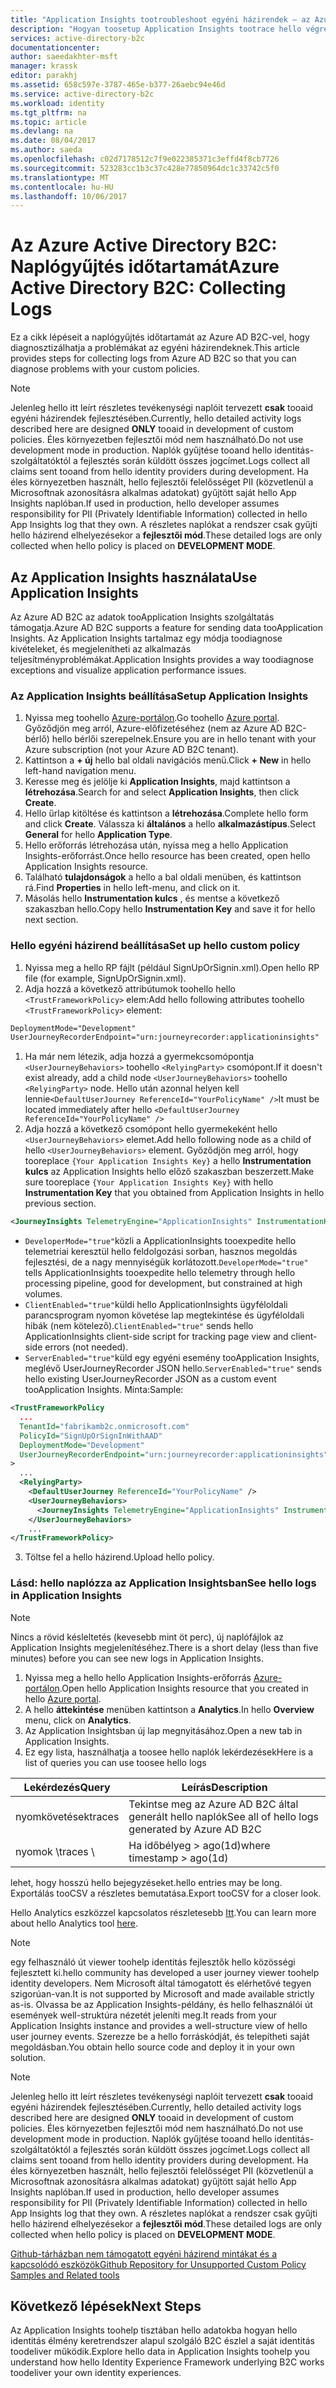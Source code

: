 ```yaml
---
title: "Application Insights tootroubleshoot egyéni házirendek – az Azure AD B2C |} Microsoft Docs"
description: "Hogyan toosetup Application Insights tootrace hello végrehajtás, egyéni házirendek"
services: active-directory-b2c
documentationcenter: 
author: saeedakhter-msft
manager: krassk
editor: parakhj
ms.assetid: 658c597e-3787-465e-b377-26aebc94e46d
ms.service: active-directory-b2c
ms.workload: identity
ms.tgt_pltfrm: na
ms.topic: article
ms.devlang: na
ms.date: 08/04/2017
ms.author: saeda
ms.openlocfilehash: c02d7178512c7f9e022385371c3effd4f8cb7726
ms.sourcegitcommit: 523283cc1b3c37c428e77850964dc1c33742c5f0
ms.translationtype: MT
ms.contentlocale: hu-HU
ms.lasthandoff: 10/06/2017
---
```

# <a name="azure-active-directory-b2c-collecting-logs"></a><span data-ttu-id="161b3-103">Az Azure Active Directory B2C: Naplógyűjtés időtartamát</span><span class="sxs-lookup"><span data-stu-id="161b3-103">Azure Active Directory B2C: Collecting Logs</span></span>

<span data-ttu-id="161b3-104">Ez a cikk lépéseit a naplógyűjtés időtartamát az Azure AD B2C-vel, hogy diagnosztizálhatja a problémákat az egyéni házirendeknek.</span><span class="sxs-lookup"><span data-stu-id="161b3-104">This article provides steps for collecting logs from Azure AD B2C so that you can diagnose problems with your custom policies.</span></span>

>[!NOTE]
><span data-ttu-id="161b3-105">Jelenleg hello itt leírt részletes tevékenységi naplóit tervezett **csak** tooaid egyéni házirendek fejlesztésében.</span><span class="sxs-lookup"><span data-stu-id="161b3-105">Currently, hello detailed activity logs described here are designed **ONLY** tooaid in development of custom policies.</span></span> <span data-ttu-id="161b3-106">Éles környezetben fejlesztői mód nem használható.</span><span class="sxs-lookup"><span data-stu-id="161b3-106">Do not use development mode  in production.</span></span>  <span data-ttu-id="161b3-107">Naplók gyűjtése tooand hello identitás-szolgáltatóktól a fejlesztés során küldött összes jogcímet.</span><span class="sxs-lookup"><span data-stu-id="161b3-107">Logs collect all claims sent tooand from hello identity providers during development.</span></span>  <span data-ttu-id="161b3-108">Ha éles környezetben használt, hello fejlesztői felelősséget PII (közvetlenül a Microsoftnak azonosításra alkalmas adatokat) gyűjtött saját hello App Insights naplóban.</span><span class="sxs-lookup"><span data-stu-id="161b3-108">If used in production, hello developer assumes responsibility for PII (Privately Identifiable Information) collected in hello App Insights log that they own.</span></span>  <span data-ttu-id="161b3-109">A részletes naplókat a rendszer csak gyűjti hello házirend elhelyezésekor a **fejlesztői mód**.</span><span class="sxs-lookup"><span data-stu-id="161b3-109">These detailed logs are only collected when hello policy is placed on **DEVELOPMENT MODE**.</span></span>


## <a name="use-application-insights"></a><span data-ttu-id="161b3-110">Az Application Insights használata</span><span class="sxs-lookup"><span data-stu-id="161b3-110">Use Application Insights</span></span>

<span data-ttu-id="161b3-111">Az Azure AD B2C az adatok tooApplication Insights szolgáltatás támogatja.</span><span class="sxs-lookup"><span data-stu-id="161b3-111">Azure AD B2C supports a feature for sending data tooApplication Insights.</span></span>  <span data-ttu-id="161b3-112">Az Application Insights tartalmaz egy módja toodiagnose kivételeket, és megjelenítheti az alkalmazás teljesítményproblémákat.</span><span class="sxs-lookup"><span data-stu-id="161b3-112">Application Insights provides a way toodiagnose exceptions and visualize application performance issues.</span></span>

### <a name="setup-application-insights"></a><span data-ttu-id="161b3-113">Az Application Insights beállítása</span><span class="sxs-lookup"><span data-stu-id="161b3-113">Setup Application Insights</span></span>

1. <span data-ttu-id="161b3-114">Nyissa meg toohello [Azure-portálon](https://portal.azure.com).</span><span class="sxs-lookup"><span data-stu-id="161b3-114">Go toohello [Azure portal](https://portal.azure.com).</span></span> <span data-ttu-id="161b3-115">Győződjön meg arról, Azure-előfizetéséhez (nem az Azure AD B2C-bérlő) hello bérlői szerepelnek.</span><span class="sxs-lookup"><span data-stu-id="161b3-115">Ensure you are in hello tenant with your Azure subscription (not your Azure AD B2C tenant).</span></span>
1. <span data-ttu-id="161b3-116">Kattintson a **+ új** hello bal oldali navigációs menü.</span><span class="sxs-lookup"><span data-stu-id="161b3-116">Click **+ New** in hello left-hand navigation menu.</span></span>
1. <span data-ttu-id="161b3-117">Keresse meg és jelölje ki **Application Insights**, majd kattintson a **létrehozása**.</span><span class="sxs-lookup"><span data-stu-id="161b3-117">Search for and select **Application Insights**, then click **Create**.</span></span>
1. <span data-ttu-id="161b3-118">Hello űrlap kitöltése és kattintson a **létrehozása**.</span><span class="sxs-lookup"><span data-stu-id="161b3-118">Complete hello form and click **Create**.</span></span> <span data-ttu-id="161b3-119">Válassza ki **általános** a hello **alkalmazástípus**.</span><span class="sxs-lookup"><span data-stu-id="161b3-119">Select **General** for hello **Application Type**.</span></span>
1. <span data-ttu-id="161b3-120">Hello erőforrás létrehozása után, nyissa meg a hello Application Insights-erőforrást.</span><span class="sxs-lookup"><span data-stu-id="161b3-120">Once hello resource has been created, open hello Application Insights resource.</span></span>
1. <span data-ttu-id="161b3-121">Található **tulajdonságok** a hello a bal oldali menüben, és kattintson rá.</span><span class="sxs-lookup"><span data-stu-id="161b3-121">Find **Properties** in hello left-menu, and click on it.</span></span>
1. <span data-ttu-id="161b3-122">Másolás hello **Instrumentation kulcs** , és mentse a következő szakaszban hello.</span><span class="sxs-lookup"><span data-stu-id="161b3-122">Copy hello **Instrumentation Key** and save it for hello next section.</span></span>

### <a name="set-up-hello-custom-policy"></a><span data-ttu-id="161b3-123">Hello egyéni házirend beállítása</span><span class="sxs-lookup"><span data-stu-id="161b3-123">Set up hello custom policy</span></span>

1. <span data-ttu-id="161b3-124">Nyissa meg a hello RP fájlt (például SignUpOrSignin.xml).</span><span class="sxs-lookup"><span data-stu-id="161b3-124">Open hello RP file (for example, SignUpOrSignin.xml).</span></span>
1. <span data-ttu-id="161b3-125">Adja hozzá a következő attribútumok toohello hello `<TrustFrameworkPolicy>` elem:</span><span class="sxs-lookup"><span data-stu-id="161b3-125">Add hello following attributes toohello `<TrustFrameworkPolicy>` element:</span></span>

  ```XML
  DeploymentMode="Development"
  UserJourneyRecorderEndpoint="urn:journeyrecorder:applicationinsights"
  ```

1. <span data-ttu-id="161b3-126">Ha már nem létezik, adja hozzá a gyermekcsomópontja `<UserJourneyBehaviors>` toohello `<RelyingParty>` csomópont.</span><span class="sxs-lookup"><span data-stu-id="161b3-126">If it doesn't exist already, add a child node `<UserJourneyBehaviors>` toohello `<RelyingParty>` node.</span></span> <span data-ttu-id="161b3-127">Hello után azonnal helyen kell lennie`<DefaultUserJourney ReferenceId="YourPolicyName" />`</span><span class="sxs-lookup"><span data-stu-id="161b3-127">It must be located immediately after hello `<DefaultUserJourney ReferenceId="YourPolicyName" />`</span></span>
2. <span data-ttu-id="161b3-128">Adja hozzá a következő csomópont hello gyermekeként hello `<UserJourneyBehaviors>` elemet.</span><span class="sxs-lookup"><span data-stu-id="161b3-128">Add hello following node as a child of hello `<UserJourneyBehaviors>` element.</span></span> <span data-ttu-id="161b3-129">Győződjön meg arról, hogy tooreplace `{Your Application Insights Key}` a hello **Instrumentation kulcs** az Application Insights hello előző szakaszban beszerzett.</span><span class="sxs-lookup"><span data-stu-id="161b3-129">Make sure tooreplace `{Your Application Insights Key}` with hello **Instrumentation Key** that you obtained from Application Insights in hello previous section.</span></span>

  ```XML
  <JourneyInsights TelemetryEngine="ApplicationInsights" InstrumentationKey="{Your Application Insights Key}" DeveloperMode="true" ClientEnabled="false" ServerEnabled="true" TelemetryVersion="1.0.0" />
  ```

  * <span data-ttu-id="161b3-130">`DeveloperMode="true"`közli a ApplicationInsights tooexpedite hello telemetriai keresztül hello feldolgozási sorban, hasznos megoldás fejlesztési, de a nagy mennyiségük korlátozott.</span><span class="sxs-lookup"><span data-stu-id="161b3-130">`DeveloperMode="true"` tells ApplicationInsights tooexpedite hello telemetry through hello processing pipeline, good for development, but constrained at high volumes.</span></span>
  * <span data-ttu-id="161b3-131">`ClientEnabled="true"`küldi hello ApplicationInsights ügyféloldali parancsprogram nyomon követése lap megtekintése és ügyféloldali hibák (nem kötelező).</span><span class="sxs-lookup"><span data-stu-id="161b3-131">`ClientEnabled="true"` sends hello ApplicationInsights client-side script for tracking page view and client-side errors (not needed).</span></span>
  * <span data-ttu-id="161b3-132">`ServerEnabled="true"`küld egy egyéni esemény tooApplication Insights, meglévő UserJourneyRecorder JSON hello.</span><span class="sxs-lookup"><span data-stu-id="161b3-132">`ServerEnabled="true"` sends hello existing UserJourneyRecorder JSON as a custom event tooApplication Insights.</span></span>
<span data-ttu-id="161b3-133">Minta:</span><span class="sxs-lookup"><span data-stu-id="161b3-133">Sample:</span></span>

  ```XML
  <TrustFrameworkPolicy
    ...
    TenantId="fabrikamb2c.onmicrosoft.com"
    PolicyId="SignUpOrSignInWithAAD"
    DeploymentMode="Development"
    UserJourneyRecorderEndpoint="urn:journeyrecorder:applicationinsights"
  >
    ...
    <RelyingParty>
      <DefaultUserJourney ReferenceId="YourPolicyName" />
      <UserJourneyBehaviors>
        <JourneyInsights TelemetryEngine="ApplicationInsights" InstrumentationKey="{Your Application Insights Key}" DeveloperMode="true" ClientEnabled="false" ServerEnabled="true" TelemetryVersion="1.0.0" />
      </UserJourneyBehaviors>
      ...
  </TrustFrameworkPolicy>
  ```

3. <span data-ttu-id="161b3-134">Töltse fel a hello házirend.</span><span class="sxs-lookup"><span data-stu-id="161b3-134">Upload hello policy.</span></span>

### <a name="see-hello-logs-in-application-insights"></a><span data-ttu-id="161b3-135">Lásd: hello naplózza az Application Insightsban</span><span class="sxs-lookup"><span data-stu-id="161b3-135">See hello logs in Application Insights</span></span>

>[!NOTE]
> <span data-ttu-id="161b3-136">Nincs a rövid késleltetés (kevesebb mint öt perc), új naplófájlok az Application Insights megjelenítéséhez.</span><span class="sxs-lookup"><span data-stu-id="161b3-136">There is a short delay (less than five minutes) before you can see new logs in Application Insights.</span></span>

1. <span data-ttu-id="161b3-137">Nyissa meg a hello hello Application Insights-erőforrás [Azure-portálon](https://portal.azure.com).</span><span class="sxs-lookup"><span data-stu-id="161b3-137">Open hello Application Insights resource that you created in hello [Azure portal](https://portal.azure.com).</span></span>
1. <span data-ttu-id="161b3-138">A hello **áttekintése** menüben kattintson a **Analytics**.</span><span class="sxs-lookup"><span data-stu-id="161b3-138">In hello **Overview** menu, click on **Analytics**.</span></span>
1. <span data-ttu-id="161b3-139">Az Application Insightsban új lap megnyitásához.</span><span class="sxs-lookup"><span data-stu-id="161b3-139">Open a new tab in Application Insights.</span></span>
1. <span data-ttu-id="161b3-140">Ez egy lista, használhatja a toosee hello naplók lekérdezések</span><span class="sxs-lookup"><span data-stu-id="161b3-140">Here is a list of queries you can use toosee hello logs</span></span>

| <span data-ttu-id="161b3-141">Lekérdezés</span><span class="sxs-lookup"><span data-stu-id="161b3-141">Query</span></span> | <span data-ttu-id="161b3-142">Leírás</span><span class="sxs-lookup"><span data-stu-id="161b3-142">Description</span></span> |
|---------------------|--------------------|
<span data-ttu-id="161b3-143">nyomkövetések</span><span class="sxs-lookup"><span data-stu-id="161b3-143">traces</span></span> | <span data-ttu-id="161b3-144">Tekintse meg az Azure AD B2C által generált hello naplók</span><span class="sxs-lookup"><span data-stu-id="161b3-144">See all of hello logs generated by Azure AD B2C</span></span> |
<span data-ttu-id="161b3-145">nyomok \\</span><span class="sxs-lookup"><span data-stu-id="161b3-145">traces \\</span></span>| <span data-ttu-id="161b3-146">Ha időbélyeg > ago(1d)</span><span class="sxs-lookup"><span data-stu-id="161b3-146">where timestamp > ago(1d)</span></span> | <span data-ttu-id="161b3-147">Összes hello által létrehozott naplók az Azure AD B2C hello az utolsó napja</span><span class="sxs-lookup"><span data-stu-id="161b3-147">See all of hello logs generated by Azure AD B2C for hello last day</span></span>

<span data-ttu-id="161b3-148">lehet, hogy hosszú hello bejegyzéseket.</span><span class="sxs-lookup"><span data-stu-id="161b3-148">hello entries may be long.</span></span>  <span data-ttu-id="161b3-149">Exportálás tooCSV a részletes bemutatása.</span><span class="sxs-lookup"><span data-stu-id="161b3-149">Export tooCSV for a closer look.</span></span>

<span data-ttu-id="161b3-150">Hello Analytics eszközzel kapcsolatos részletesebb [Itt](https://docs.microsoft.com/azure/application-insights/app-insights-analytics).</span><span class="sxs-lookup"><span data-stu-id="161b3-150">You can learn more about hello Analytics tool [here](https://docs.microsoft.com/azure/application-insights/app-insights-analytics).</span></span>

>[!NOTE]
><span data-ttu-id="161b3-151">egy felhasználó út viewer toohelp identitás fejlesztők hello közösségi fejlesztett ki.</span><span class="sxs-lookup"><span data-stu-id="161b3-151">hello community has developed a user journey viewer toohelp identity developers.</span></span>  <span data-ttu-id="161b3-152">Nem Microsoft által támogatott és elérhetővé tegyen szigorúan-van.</span><span class="sxs-lookup"><span data-stu-id="161b3-152">It is not supported by Microsoft and made available strictly as-is.</span></span>  <span data-ttu-id="161b3-153">Olvassa be az Application Insights-példány, és hello felhasználói út események well-struktúra nézetét jeleníti meg.</span><span class="sxs-lookup"><span data-stu-id="161b3-153">It reads from your Application Insights instance and provides a well-structure view of hello user journey events.</span></span>  <span data-ttu-id="161b3-154">Szerezze be a hello forráskódját, és telepítheti saját megoldásban.</span><span class="sxs-lookup"><span data-stu-id="161b3-154">You obtain hello source code and deploy it in your own solution.</span></span>

>[!NOTE]
><span data-ttu-id="161b3-155">Jelenleg hello itt leírt részletes tevékenységi naplóit tervezett **csak** tooaid egyéni házirendek fejlesztésében.</span><span class="sxs-lookup"><span data-stu-id="161b3-155">Currently, hello detailed activity logs described here are designed **ONLY** tooaid in development of custom policies.</span></span> <span data-ttu-id="161b3-156">Éles környezetben fejlesztői mód nem használható.</span><span class="sxs-lookup"><span data-stu-id="161b3-156">Do not use development mode in production.</span></span>  <span data-ttu-id="161b3-157">Naplók gyűjtése tooand hello identitás-szolgáltatóktól a fejlesztés során küldött összes jogcímet.</span><span class="sxs-lookup"><span data-stu-id="161b3-157">Logs collect all claims sent tooand from hello identity providers during development.</span></span>  <span data-ttu-id="161b3-158">Ha éles környezetben használt, hello fejlesztői felelősséget PII (közvetlenül a Microsoftnak azonosításra alkalmas adatokat) gyűjtött saját hello App Insights naplóban.</span><span class="sxs-lookup"><span data-stu-id="161b3-158">If used in production, hello developer assumes responsibility for PII (Privately Identifiable Information) collected in hello App Insights log that they own.</span></span>  <span data-ttu-id="161b3-159">A részletes naplókat a rendszer csak gyűjti hello házirend elhelyezésekor a **fejlesztői mód**.</span><span class="sxs-lookup"><span data-stu-id="161b3-159">These detailed logs are only collected when hello policy is placed on **DEVELOPMENT MODE**.</span></span>

[<span data-ttu-id="161b3-160">Github-tárházban nem támogatott egyéni házirend mintákat és a kapcsolódó eszközök</span><span class="sxs-lookup"><span data-stu-id="161b3-160">Github Repository for Unsupported Custom Policy Samples and Related tools</span></span>](https://github.com/Azure-Samples/active-directory-b2c-advanced-policies)



## <a name="next-steps"></a><span data-ttu-id="161b3-161">Következő lépések</span><span class="sxs-lookup"><span data-stu-id="161b3-161">Next Steps</span></span>

<span data-ttu-id="161b3-162">Az Application Insights toohelp tisztában hello adatokba hogyan hello identitás élmény keretrendszer alapul szolgáló B2C észlel a saját identitás toodeliver működik.</span><span class="sxs-lookup"><span data-stu-id="161b3-162">Explore hello data in Application Insights toohelp you understand how hello Identity Experience Framework underlying B2C works toodeliver your own identity experiences.</span></span>
